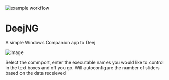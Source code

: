 ![example workflow](https://github.com/jimmyeao/DeejNG/actions/workflows/codeql.yml/badge.svg)
# DeejNG

A simple Windows Companion app to Deej

![image](https://github.com/user-attachments/assets/3f35e6c1-a37e-4afe-96d8-6bc8a6542503)

Select the commport, enter the executable names you would like to control in the text boxes and off you go. Will autoconfigure the number of sliders based on the data receieved

